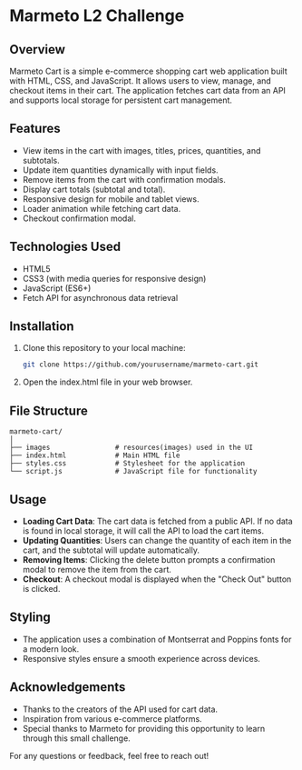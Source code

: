 # Marmeto L2 Challenge

## Overview
Marmeto Cart is a simple e-commerce shopping cart web application built with HTML, CSS, and JavaScript. It allows users to view, manage, and checkout items in their cart. The application fetches cart data from an API and supports local storage for persistent cart management.

## Features
- View items in the cart with images, titles, prices, quantities, and subtotals.
- Update item quantities dynamically with input fields.
- Remove items from the cart with confirmation modals.
- Display cart totals (subtotal and total).
- Responsive design for mobile and tablet views.
- Loader animation while fetching cart data.
- Checkout confirmation modal.

## Technologies Used
- HTML5
- CSS3 (with media queries for responsive design)
- JavaScript (ES6+)
- Fetch API for asynchronous data retrieval

## Installation
1. Clone this repository to your local machine:
   ```bash
   git clone https://github.com/yourusername/marmeto-cart.git

2. Open the index.html file in your web browser.

## File Structure
    marmeto-cart/
    │
    ├── images                # resources(images) used in the UI
    ├── index.html            # Main HTML file
    ├── styles.css            # Stylesheet for the application
    └── script.js             # JavaScript file for functionality

## Usage

- **Loading Cart Data**: The cart data is fetched from a public API. If no data is found in local storage, it will call the API to load the cart items.
- **Updating Quantities**: Users can change the quantity of each item in the cart, and the subtotal will update automatically.
- **Removing Items**: Clicking the delete button prompts a confirmation modal to remove the item from the cart.
- **Checkout**: A checkout modal is displayed when the "Check Out" button is clicked.

## Styling

- The application uses a combination of Montserrat and Poppins fonts for a modern look.
- Responsive styles ensure a smooth experience across devices.

## Acknowledgements

- Thanks to the creators of the API used for cart data.
- Inspiration from various e-commerce platforms.
- Special thanks to Marmeto for providing this opportunity to learn through this small challenge.
  
For any questions or feedback, feel free to reach out!
